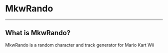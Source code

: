 # MkwRando
<hr/>

## What is MkwRando?

MkwRando is a random character and track generator for Mario Kart Wii

